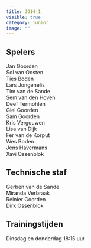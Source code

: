 ```yaml
---
title: JO14-1
visible: true
category: junior
image: ""
---
```

## Spelers

J﻿an Goorden\
S﻿ol van Oosten\
T﻿ies Boden\
L﻿ars Jongenelis\
T﻿im van de Sande\
S﻿em van den Hoven\
D﻿eef Termohlen\
G﻿iel Goorden\
S﻿am Goorden\
K﻿ris Vergouwen\
L﻿isa van Dijk\
F﻿er van de Korput\
W﻿es Boden\
J﻿ens Havermans\
X﻿avi Ossenblok

## Technische staf

Gerben van de Sande\
Miranda Verbraak\
R﻿einier Goorden\
D﻿irk Ossenblok

## Trainingstijden

Dinsdag en donderdag 18:15 uur